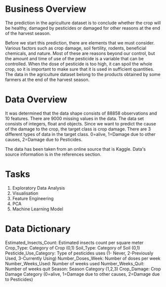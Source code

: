 # Business Overview

The prediction in the agriculture dataset is to conclude whether the crop will be healthy, damaged by pesticides or damaged for other reasons at the end of the harvest season.

Before we start this prediction, there are elements that we must consider. Various factors such as crop damage, soil fertility, rodents, beneficial chemicals, and nature. Most of these are reasons beyond our control, but the amount and time of use of the pesticide is a variable that can be controlled. When the dose of pesticide is too high, it can spoil the whole crop, so it is important to make sure that it is used in sufficient quantities. The data in the agriculture dataset belong to the products obtained by some farmers at the end of the harvest season.

# Data Overview

It was determined that the data shape consists of 88858 observations and 10 features. There are 9000 missing values in the data. The data set consists of integers, float and objects. Since we want to predict the cause of the damage to the crop, the target class is crop damage. There are 3 different types of data in the target class. 0=alive, 1=Damage due to other causes, 2=Damage due to Pesticides.

The data has been taken from an online source that is Kaggle. Data's source information is in the references section.

# Tasks

1.	Exploratory Data Analysis
2.	Visualisation
3.	Feature Engineering
4.	PCA
5.	Machine Learning Model

# Data Dictionary

Estimated_Insects_Count:  Estimated insects count per square meter
Crop_Type: Category of Crop (0,1)
Soil_Type: Category of Soil (0,1)
Pesticide_Use_Category: Type of pesticides uses (1- Never, 2-Previously Used, 3-Currently Using)
Number_Doses_Week: Number of doses per week
Number_Weeks_Used: Number of weeks used
Number_Weeks_Quit: Number of weeks quit
Season: Season Category (1,2,3)
Crop_Damage: Crop Damage Category (0=alive, 1=Damage due to other causes, 2=Damage due to Pesticides)

